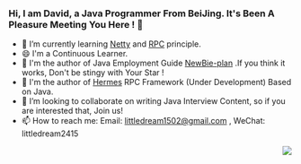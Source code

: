 

### Hi, I am David, a Java Programmer From BeiJing. It's Been A Pleasure Meeting You Here !  🥰

- 🔭 I’m currently learning [Netty](https://www.w3cschool.cn/essential_netty_in_action/) and [RPC](https://github.com/553899811/Hermes) principle.
- 😄 I'm a Continuous Learner.
- 🔗 I'm the author of Java Employment Guide [NewBie-plan](https://github.com/553899811/NewBie-Plan/) .If you think it works, Don't be stingy with Your Star !
- 🔗 I'm the author of [Hermes](https://github.com/553899811/Hermes) RPC Framework (Under Development) Based on Java. 
- 👯 I’m looking to collaborate on writing Java Interview Content, so if you are interested that, Join us!
- 📫 How to reach me: Email: littledream1502@gmail.com , WeChat: littledream2415

<img align="right" src="https://github-readme-stats.vercel.app/api?username=553899811&show_icons=true&icon_color=CE1D2D&text_color=718096&bg_color=FFFAFA&hide_title=false">

